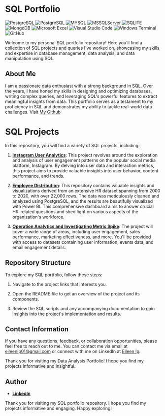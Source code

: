 # SQL Portfolio 
![PostgreSQL](https://img.shields.io/badge/PostgreSQL-316192?style=for-the-badge&logo=postgresql&logoColor=white)
![PostgreSQL](https://img.shields.io/badge/PostgreSQL-316192?style=for-the-badge&logo=postgresql&logoColor=white)
![MYSQL](https://img.shields.io/badge/MySQL-005C84?style=for-the-badge&logo=mysql&logoColor=white)
![MSSQLServer](https://img.shields.io/badge/Microsoft%20SQL%20Server-CC2927?style=for-the-badge&logo=microsoft%20sql%20server&logoColor=white)
![SQLITE](https://img.shields.io/badge/SQLite-07405E?style=for-the-badge&logo=sqlite&logoColor=white)
![MongoDB](https://img.shields.io/badge/MongoDB-4EA94B?style=for-the-badge&logo=mongodb&logoColor=white)
![Microsoft Excel](https://img.shields.io/badge/Microsoft_Excel-217346?style=for-the-badge&logo=microsoft-excel&logoColor=white)
![Visual Studio Code](https://img.shields.io/badge/Visual%20Studio%20Code-0078d7.svg?style=for-the-badge&logo=visual-studio-code&logoColor=white)
![Windows Terminal](https://img.shields.io/badge/Windows%20Terminal-%234D4D4D.svg?style=for-the-badge&logo=windows-terminal&logoColor=white)
![GitHub](https://img.shields.io/badge/github-%23121011.svg?style=for-the-badge&logo=github&logoColor=white)

Welcome to my personal SQL portfolio repository! Here you'll find a collection of SQL projects and queries I've worked on, showcasing my skills and expertise in database management, data analysis, and data manipulation using SQL.
   
## About Me
I am a passionate data enthusiast with a strong background in SQL. Over the years, I have honed my skills in designing and optimizing databases, writing complex queries, and leveraging SQL's powerful features to extract meaningful insights from data. This portfolio serves as a testament to my proficiency in SQL and demonstrates my ability to tackle real-world data challenges. Visit [My Github](https://github.com/EileenIp)
 
# SQL Projects

In this repository, you will find a variety of SQL projects, including:

1. [**Instagram User Analytics**](https://github.com/EileenIp): This project revolves around the exploration and analysis of user engagement patterns on the popular social media platform, Instagram. By delving into user data and interaction metrics, this project aims to provide valuable insights into user behavior, content performance, and trends.

3. [**Employee Distribution**](https://github.com/EileenIp): This repository contains valuable insights and visualizations derived from an extensive HR dataset spanning from 2000 to 2020, with over 22,000 rows. The data was meticulously cleaned and analyzed using PostgreSQL, and the results are beautifully visualized with Power BI. This comprehensive dashboard aims to answer crucial HR-related questions and shed light on various aspects of the organization's workforce.

6. [**Operation Analytics and Investigating Metric Spike**](https://github.com/EileenIp/Amazon-Advertising-Operational-Analytics-Study): The project will cover a wide range of areas, including user engagement, sales performance, marketing effectiveness, and more. You'll be provided with access to datasets containing user information, events data, and email engagement details.


## Repository Structure


To explore my SQL portfolio, follow these steps:


1. Navigate to the project links that interests you.

2. Open the README file to get an overview of the project and its components.

3. Review the SQL scripts and any accompanying documentation to gain insights into the project's implementation and results.


## Contact Information

If you have any questions, feedback, or collaboration opportunities, please feel free to reach out to me. You can contact me via email at [eileenip01@gmail.com](mailto:eileenip01@gmail.com) or connect with me on LinkedIn at [Eileen Ip](https://www.linkedin.com/in/eileen-ip/).

Thank you for visiting my Data Analysis Portfolio! I hope you find my projects informative and insightful.



## Author
- <b>[LinkedIn](https://www.linkedin.com/in/tusharaggarwalinseec/)</b>



Thank you for visiting my SQL portfolio repository. I hope you find my projects informative and engaging. Happy exploring!
